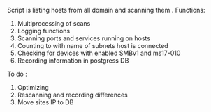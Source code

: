 Script is listing hosts from all domain and scanning them  . Functions:

1. Multiprocessing of scans
2. Logging functions
3. Scanning ports and services running on hosts
4. Counting to with name of subnets host is connected
5. Checking for devices with enabled SMBv1 and ms17-010
6. Recording information in postgress DB


To do :
1. Optimizing 
2. Rescanning and recording differences
3. Move sites IP to DB
